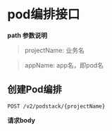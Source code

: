 # pod编排接口

**path 参数说明**

> projectName: 业务名

> appName: app名，即pod名

## 创建Pod编排

`POST /v2/podstack/{projectName}`

**请求body**